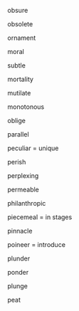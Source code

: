 obsure

obsolete

ornament

moral

subtle

mortality

mutilate

monotonous

oblige

parallel

peculiar = unique

perish

perplexing

permeable

philanthropic

piecemeal = in stages

pinnacle

poineer = introduce

plunder

ponder

plunge

peat
